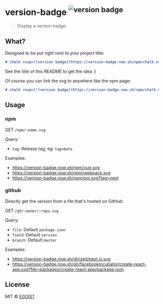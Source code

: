 # version-badge <sup>![version badge](https://version-badge.now.sh/gh/egoist/version-badge.svg)</sup>

> Display a version badge.

## What?

Designed to be put right next to your project title:

```markdown
# chalk <sup>![version badge](https://version-badge.now.sh/npm/chalk.svg)</sup>
```

See the title of this README to get the idea :)

Of course you can link the svg to anywhere like the npm page:

```markdown
# chalk <sup>[![version badge](https://version-badge.now.sh/npm/chalk.svg)](https://npmjs.com/package/chalk)</sup>
```

## Usage

### npm

GET `/npm/:name.svg`

Query:

- `tag`: Release tag, eg: `tag=beta`

Examples: 

- https://version-badge.now.sh/npm/vue.svg
- https://version-badge.now.sh/npm/webpack.svg
- https://version-badge.now.sh/npm/poi.svg?tag=next

### github

Directly get the version from a file that's hosted on GitHub:

GET `/gh/:owner/:repo.svg`

Query:

- `file`: Default `package.json`
- `field`: Default `version`
- `branch`: Default `master`

Examples:

- https://version-badge.now.sh/gh/zeit/next.js.svg
- https://version-badge.now.sh/gh/facebookincubator/create-react-app.svg?file=packages/create-react-app/package.json

## License

MIT &copy; [EGOIST](github.com/EGOIST)
